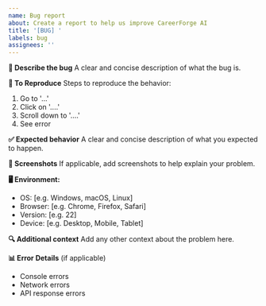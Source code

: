 ```yaml
---
name: Bug report
about: Create a report to help us improve CareerForge AI
title: '[BUG] '
labels: bug
assignees: ''
---
```


**🐛 Describe the bug**
A clear and concise description of what the bug is.

**🔄 To Reproduce**
Steps to reproduce the behavior:
1. Go to '...'
2. Click on '....'
3. Scroll down to '....'
4. See error

**✅ Expected behavior**
A clear and concise description of what you expected to happen.

**📱 Screenshots**
If applicable, add screenshots to help explain your problem.

**🖥️ Environment:**
- OS: [e.g. Windows, macOS, Linux]
- Browser: [e.g. Chrome, Firefox, Safari]
- Version: [e.g. 22]
- Device: [e.g. Desktop, Mobile, Tablet]

**🔍 Additional context**
Add any other context about the problem here.

**📊 Error Details** (if applicable)
- Console errors
- Network errors
- API response errors